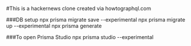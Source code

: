 #This is a hackernews clone created via howtographql.com

###DB setup
npx prisma migrate save --experimental
npx prisma migrate up --experimental
npx prisma generate

###To open Prisma Studio
npx prisma studio --experimental
